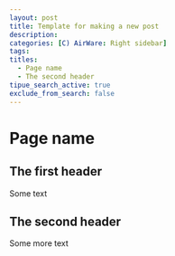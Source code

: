 ```yaml
---
layout: post
title: Template for making a new post
description:
categories: [C) AirWare: Right sidebar]
tags:
titles:
  - Page name
  - The second header
tipue_search_active: true
exclude_from_search: false
---
```


# Page name

## The first header
Some text

## The second header
Some more text
